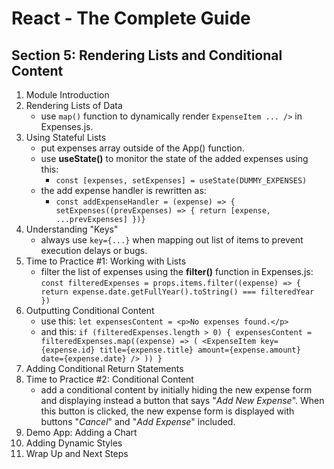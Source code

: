 # React - The Complete Guide

## Section 5: Rendering Lists and Conditional Content

1. Module Introduction
2. Rendering Lists of Data
   - use `map()` function to dynamically render `ExpenseItem ... />` in Expenses.js.
3. Using Stateful Lists
   - put expenses array outside of the App() function.
   - use **useState()** to monitor the state of the added expenses using this:
     - `const [expenses, setExpenses] = useState(DUMMY_EXPENSES)`
   - the add expense handler is rewritten as:
     - `const addExpenseHandler = (expense) => { setExpenses((prevExpenses) => { return [expense, ...prevExpenses] })}`
4. Understanding "Keys"
   - always use `key={...}` when mapping out list of items to prevent execution delays or bugs.
5. Time to Practice #1: Working with Lists
   - filter the list of expenses using the **filter()** function in Expenses.js: `const filteredExpenses = props.items.filter((expense) => { return expense.date.getFullYear().toString() === filteredYear })`
6. Outputting Conditional Content
   - use this: `let expensesContent = <p>No expenses found.</p>`
   - and this: `if (filteredExpenses.length > 0) { expensesContent = filteredExpenses.map((expense) => ( <ExpenseItem key={expense.id} title={expense.title} amount={expense.amount} date={expense.date} /> )) }`
7. Adding Conditional Return Statements
8. Time to Practice #2: Conditional Content
   - add a conditional content by initially hiding the new expense form and displaying instead a button that says "_Add New Expense_". When this button is clicked, the new expense form is displayed with buttons "_Cancel_" and "_Add Expense_" included.
9. Demo App: Adding a Chart
10. Adding Dynamic Styles
11. Wrap Up and Next Steps
